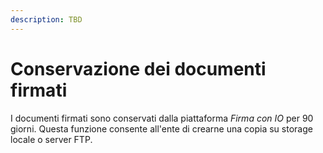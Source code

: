 ```yaml
---
description: TBD
---
```


# Conservazione dei documenti firmati

I documenti firmati sono conservati dalla piattaforma _Firma con IO_ per 90 giorni. Questa funzione consente all'ente di crearne una copia su storage locale o server FTP.

